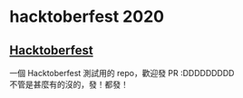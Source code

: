 # hacktoberfest 2020
## [Hacktoberfest](https://hacktoberfest.digitalocean.com/)
一個 Hacktoberfest 測試用的 repo，歡迎發 PR :DDDDDDDDD  
不管是甚麼有的沒的，發！都發！
